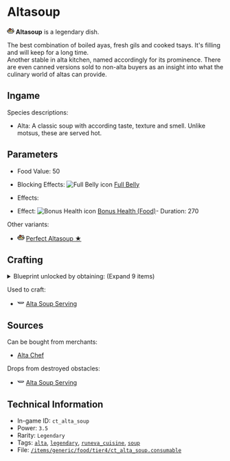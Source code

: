 # Altasoup

<img src="https://raw.githubusercontent.com/Ceterai/Enternia/main/items/generic/food/tier4/ct_alta_soup.png" alt="Altasoup icon" loading="lazy" height="16px" width="auto" /> **Altasoup** is a legendary dish.

The best combination of boiled ayas, fresh gils and cooked tsays. It's filling and will keep for a long time.  
Another stable in alta kitchen, named accordingly for its prominence. There are even canned versions sold to non-alta buyers as an insight into what the culinary world of altas can provide.

## Ingame

Species descriptions:

- Alta: A classic soup with according taste, texture and smell. Unlike motsus, these are served hot.

## Parameters

- Food Value: 50
- Blocking Effects: <img src="https://starbounder.org/mediawiki/images/6/60/Status_Well_Fed.png" alt="Full Belly icon" loading="lazy" height="16px" width="16px" /> [Full Belly](https://starbounder.org/Full_Belly)
- Effects: 

- Effect: <img src="https://starbounder.org/mediawiki/images/thumb/1/16/Status_Health_Boost.png/48px-Status_Health_Boost.png" alt="Bonus Health icon" loading="lazy" height="16px" width="16px" /> [Bonus Health (Food)](https://starbounder.org/Status_Effects#Stat_Boosts)- Duration: 270

Other variants:

- <img src="https://raw.githubusercontent.com/Ceterai/Enternia/main/items/generic/food/tier4/ct_alta_soup.png" alt="Perfect Altasoup ★ icon" loading="lazy" height="16px" width="auto" /> [Perfect Altasoup ★](https://ceterai.github.io/MyEnternia/Wiki/PerfectAltasoup)

## Crafting

<details markdown="1"><summary>Blueprint unlocked by obtaining: (Expand 9 items)</summary>

- <img src="https://raw.githubusercontent.com/Ceterai/Enternia/main/items/generic/food/tier3/ct_alta_dinner.png" alt="Caretaker's Love icon" loading="lazy" height="16px" width="auto" /> [Caretaker's Love](https://ceterai.github.io/MyEnternia/Wiki/Caretaker'sLove)
- <img src="https://raw.githubusercontent.com/Ceterai/Enternia/main/items/generic/food/tier3/ct_gil_tsay_stew.png" alt="Gharus Stew icon" loading="lazy" height="16px" width="auto" /> [Gharus Stew](https://ceterai.github.io/MyEnternia/Wiki/GharusStew)
- <img src="https://raw.githubusercontent.com/Ceterai/Enternia/main/items/generic/food/tier3/ct_gil_tsay_stew.png" alt="Gil-Tsay Stew icon" loading="lazy" height="16px" width="auto" /> [Gil-Tsay Stew](https://ceterai.github.io/MyEnternia/Wiki/Gil-TsayStew)
- <img src="https://raw.githubusercontent.com/Ceterai/Enternia/main/items/generic/food/tier3/ct_rimar_motsu.png" alt="Larva Motsu icon" loading="lazy" height="16px" width="auto" /> [Larva Motsu](https://ceterai.github.io/MyEnternia/Wiki/LarvaMotsu)
- <img src="https://raw.githubusercontent.com/Ceterai/Enternia/main/items/generic/food/tier3/ct_rimar_motsu.png" alt="Perfect Rimar Motsu icon" loading="lazy" height="16px" width="auto" /> [Perfect Rimar Motsu](https://ceterai.github.io/MyEnternia/Wiki/PerfectRimarMotsu)
- <img src="https://raw.githubusercontent.com/Ceterai/Enternia/main/items/generic/food/tier3/ct_alta_dinner.png" alt="Proper Alta Dinner icon" loading="lazy" height="16px" width="auto" /> [Proper Alta Dinner](https://ceterai.github.io/MyEnternia/Wiki/ProperAltaDinner)
- <img src="https://raw.githubusercontent.com/Ceterai/Enternia/main/items/generic/food/tier3/ct_rimar_motsu.png" alt="Rimar Motsu Soup icon" loading="lazy" height="16px" width="auto" /> [Rimar Motsu Soup](https://ceterai.github.io/MyEnternia/Wiki/RimarMotsuSoup)
- <img src="https://raw.githubusercontent.com/Ceterai/Enternia/main/codex/alta/ebook/gyera.png" alt="Runeva Cuisine Book icon" loading="lazy" height="16px" width="auto" /> [Runeva Cuisine Book](https://ceterai.github.io/MyEnternia/Wiki/RunevaCuisineBook)
- <img src="https://raw.githubusercontent.com/Ceterai/Enternia/main/items/generic/food/tier3/ct_gil_tsay_stew.png" alt="Summer Cold Boil icon" loading="lazy" height="16px" width="auto" /> [Summer Cold Boil](https://ceterai.github.io/MyEnternia/Wiki/SummerColdBoil)

</details>

Used to craft:

- <img src="https://raw.githubusercontent.com/Ceterai/Enternia/main/objects/alta/special/food/soup/icon.png" alt="Alta Soup Serving icon" loading="lazy" height="16px" width="auto" /> [Alta Soup Serving](https://ceterai.github.io/MyEnternia/Wiki/AltaSoupServing)

## Sources

Can be bought from merchants:

- [Alta Chef](https://ceterai.github.io/MyEnternia/Wiki/AltaChef)

Drops from destroyed obstacles:

- <img src="https://raw.githubusercontent.com/Ceterai/Enternia/main/objects/alta/special/food/soup/icon.png" alt="Alta Soup Serving icon" loading="lazy" height="16px" width="auto" /> [Alta Soup Serving](https://ceterai.github.io/MyEnternia/Wiki/AltaSoupServing)

## Technical Information

- In-game ID: `ct_alta_soup`
- Power: `3.5`
- Rarity: `Legendary`
- Tags: [`alta`](https://ceterai.github.io/MyEnternia/Wiki/Tags/Alta), [`legendary`](https://ceterai.github.io/MyEnternia/Wiki/Tags/Legendary), [`runeva_cuisine`](https://ceterai.github.io/MyEnternia/Wiki/Tags/RunevaCuisine), [`soup`](https://ceterai.github.io/MyEnternia/Wiki/Tags/Soup)
- File: [`/items/generic/food/tier4/ct_alta_soup.consumable`](https://github.com/Ceterai/Enternia/blob/main/items/generic/food/tier4/ct_alta_soup.consumable)
